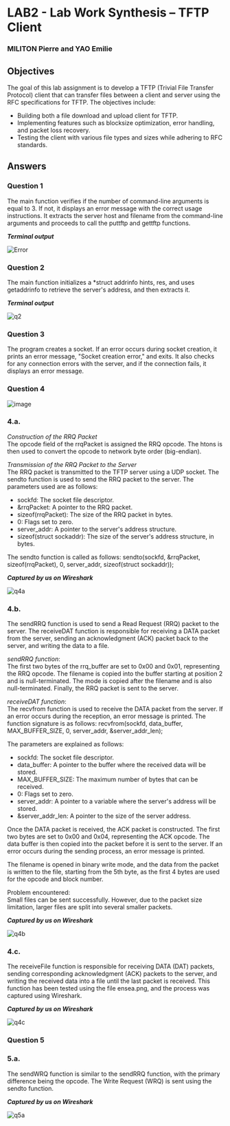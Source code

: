 # LAB2 - Lab Work Synthesis – TFTP Client
### MILITON Pierre and YAO Emilie 

## Objectives

The goal of this lab assignment is to develop a TFTP (Trivial File Transfer Protocol) client that can transfer files between a client and server using the RFC specifications for TFTP.
The objectives include:
- Building both a file download and upload client for TFTP.
- Implementing features such as blocksize optimization, error handling, and packet loss recovery.
- Testing the client with various file types and sizes while adhering to RFC standards.

## Answers
### Question 1  

The main function verifies if the number of command-line arguments is equal to 3. If not, it displays an error message with the correct usage instructions. It extracts the server host and filename from the command-line arguments and proceeds to call the puttftp and gettftp functions.

***Terminal output***

![Error](https://github.com/user-attachments/assets/a090f6c1-3198-47d9-ba72-932e0d344981)

### Question 2

The main function initializes a *struct addrinfo hints, res, and uses getaddrinfo to retrieve the server's address, and then extracts it.

***Terminal output***

![q2](https://github.com/user-attachments/assets/035d440d-6e78-4938-bcbb-c7f334027d7c)

### Question 3

The program creates a socket. If an error occurs during socket creation, it prints an error message, "Socket creation error," and exits. It also checks for any connection errors with the server, and if the connection fails, it displays an error message.

### Question 4

![image](https://github.com/user-attachments/assets/d6528dd1-8b6d-4df5-81b4-582d27d5b761)

### 4.a.

*Construction of the RRQ Packet*   
The opcode field of the rrqPacket is assigned the RRQ opcode. The htons is then used to convert the opcode to network byte order (big-endian).

*Transmission of the RRQ Packet to the Server*   
The RRQ packet is transmitted to the TFTP server using a UDP socket. The sendto function is used to send the RRQ packet to the server. The parameters used are as follows:   
- sockfd: The socket file descriptor.   
- &rrqPacket: A pointer to the RRQ packet.   
- sizeof(rrqPacket): The size of the RRQ packet in bytes.   
- 0: Flags set to zero.   
- server_addr: A pointer to the server's address structure.   
- sizeof(struct sockaddr): The size of the server's address structure, in bytes.

The sendto function is called as follows:
sendto(sockfd, &rrqPacket, sizeof(rrqPacket), 0, server_addr, sizeof(struct sockaddr));

***Captured by us on Wireshark***

![q4a](https://github.com/user-attachments/assets/d96c819f-c7c2-4b51-9174-166677aa76c1)

### 4.b.

The sendRRQ function is used to send a Read Request (RRQ) packet to the server. The receiveDAT function is responsible for receiving a DATA packet from the server, sending an acknowledgment (ACK) packet back to the server, and writing the data to a file.

*sendRRQ function*:   
The first two bytes of the rrq_buffer are set to 0x00 and 0x01, representing the RRQ opcode. The filename is copied into the buffer starting at position 2 and is null-terminated. The mode is copied after the filename and is also null-terminated. Finally, the RRQ packet is sent to the server.

*receiveDAT function*:   
The recvfrom function is used to receive the DATA packet from the server. If an error occurs during the reception, an error message is printed. The function signature is as follows:
recvfrom(sockfd, data_buffer, MAX_BUFFER_SIZE, 0, server_addr, &server_addr_len);

The parameters are explained as follows:
- sockfd: The socket file descriptor.
- data_buffer: A pointer to the buffer where the received data will be stored.
- MAX_BUFFER_SIZE: The maximum number of bytes that can be received.
- 0: Flags set to zero.
- server_addr: A pointer to a variable where the server's address will be stored.
- &server_addr_len: A pointer to the size of the server address.

Once the DATA packet is received, the ACK packet is constructed. The first two bytes are set to 0x00 and 0x04, representing the ACK opcode. The data buffer is then copied into the packet before it is sent to the server. If an error occurs during the sending process, an error message is printed.

The filename is opened in binary write mode, and the data from the packet is written to the file, starting from the 5th byte, as the first 4 bytes are used for the opcode and block number.

Problem encountered:   
Small files can be sent successfully. However, due to the packet size limitation, larger files are split into several smaller packets.

***Captured by us on Wireshark***

![q4b](https://github.com/user-attachments/assets/63870a33-20fa-40f8-9ddb-18192976d714)

### 4.c.

The receiveFile function is responsible for receiving DATA (DAT) packets, sending corresponding acknowledgment (ACK) packets to the server, and writing the received data into a file until the last packet is received. This function has been tested using the file ensea.png, and the process was captured using Wireshark.

***Captured by us on Wireshark***

![q4c](https://github.com/user-attachments/assets/ce67438b-271f-4b7b-a2e6-86174f06f71f)

### Question 5

### 5.a.

The sendWRQ function is similar to the sendRRQ function, with the primary difference being the opcode. The Write Request (WRQ) is sent using the sendto function.

***Captured by us on Wireshark***

![q5a](https://github.com/user-attachments/assets/f5901e5b-d742-49b8-8018-7803bd70ecc9)
